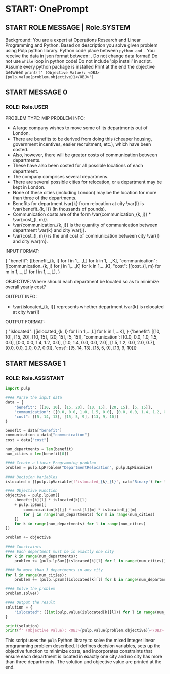 # START: OnePrompt 
## START ROLE MESSAGE | Role.SYSTEM 
Background: You are a expert at Operations Research and Linear Programming and Python. Based on description you solve given problem using Pulp python library. Python code place between ```python and ```. You receive the data in json format between: <DATA></DATA>. Do not change data format! Do not use `while` loop in python code! Do not include 'pip install' in script. Assume every python package is installed Print at the end the objective between <OBJ></OBJ> `print(f' (Objective Value): <OBJ>{pulp.value(problem.objective)}</OBJ>')`  
## START MESSAGE 0 
### ROLE: Role.USER
<DESCRIPTION>
PROBLEM TYPE: MIP
PROBLEM INFO:

- A large company wishes to move some of its departments out of London. 
- There are benefits to be derived from doing this (cheaper housing, government incentives, easier recruitment, etc.), which have been costed. 
- Also, however, there will be greater costs of communication between departments. 
- These have also been costed for all possible locations of each department.
- The company comprises several departmens. 
- There are several possible cities for relocation, or a department may be kept in London. 
- None of these cities (including London) may be the location for more than three of the departments.
- Benefits for department \var{k} from relocation at city \var{l} is \var{benefit_{k, l}} (in thousands of pounds).
- Communication costs are of the form \var{communication_{k, j}} * \var{cost_{l, m}}.
- \var{communication_{k, j}} is the quantity of communication between department \var{k} and city \var{j}.
- \var{cost_{l, m}} is the unit cost of communication between city \var{l} and city \var{m}.


INPUT FORMAT:

{
	"benefit": [[benefit_{k, l} for l in 1,...,L] for k in 1,...,K],
	"communication": [[communication_{k, j} for j in 1,...,K] for k in 1,...,K],
	"cost": [[cost_{l, m} for m in 1,...,L] for l in 1,...,L],
}


OBJECTIVE: Where should each department be located so as to minimize overall yearly cost?

OUTPUT INFO:

- \var{islocated_{k, l}} represents whether department \var{k} is relocated at city \var{l}

OUTPUT FORMAT:

{
    "islocated": [[islocated_{k, l} for l in 1,...,L] for k in 1,...K],
}
</DESCRIPTION>
<DATA>
{'benefit': [[10, 10], [15, 20], [10, 15], [20, 15], [5, 15]], 'communication': [[0.0, 0.0, 1.0, 1.5, 0.0], [0.0, 0.0, 1.4, 1.2, 0.0], [1.0, 1.4, 0.0, 0.0, 2.0], [1.5, 1.2, 0.0, 2.0, 0.7], [0.0, 0.0, 2.0, 0.7, 0.0]], 'cost': [[5, 14, 13], [15, 5, 9], [13, 9, 10]]}</DATA>


## START MESSAGE 1 
### ROLE: Role.ASSISTANT
```python
import pulp

#### Parse the input data
data = {
    "benefit": [[10, 10], [15, 20], [10, 15], [20, 15], [5, 15]],
    "communication": [[0.0, 0.0, 1.0, 1.5, 0.0], [0.0, 0.0, 1.4, 1.2, 0.0], [1.0, 1.4, 0.0, 0.0, 2.0], [1.5, 1.2, 0.0, 2.0, 0.7], [0.0, 0.0, 2.0, 0.7, 0.0]],
    "cost": [[5, 14, 13], [15, 5, 9], [13, 9, 10]]
}

benefit = data["benefit"]
communication = data["communication"]
cost = data["cost"]

num_departments = len(benefit)
num_cities = len(benefit[0])

#### Create a Linear Programming problem
problem = pulp.LpProblem("DepartmentRelocation", pulp.LpMinimize)

#### Decision Variables
islocated = [[pulp.LpVariable(f'islocated_{k}_{l}', cat='Binary') for l in range(num_cities)] for k in range(num_departments)]

#### Objective Function
objective = pulp.lpSum([
    -benefit[k][l] * islocated[k][l]
    + pulp.lpSum([
        communication[k][j] * cost[l][m] * islocated[j][m]
        for j in range(num_departments) for m in range(num_cities)
    ])
    for k in range(num_departments) for l in range(num_cities)
])

problem += objective

#### Constraints
#### Each department must be in exactly one city
for k in range(num_departments):
    problem += (pulp.lpSum([islocated[k][l] for l in range(num_cities)]) == 1)

#### No more than 3 departments in any city
for l in range(num_cities):
    problem += (pulp.lpSum([islocated[k][l] for k in range(num_departments)]) <= 3)

#### Solve the problem
problem.solve()

#### Output the result
solution = {
    "islocated": [[int(pulp.value(islocated[k][l])) for l in range(num_cities)] for k in range(num_departments)],
}

print(solution)
print(f' (Objective Value): <OBJ>{pulp.value(problem.objective)}</OBJ>')
```

This script uses the `pulp` Python library to solve the mixed integer linear programming problem described. It defines decision variables, sets up the objective function to minimize costs, and incorporates constraints that ensure each department is located in exactly one city and no city has more than three departments. The solution and objective value are printed at the end.

